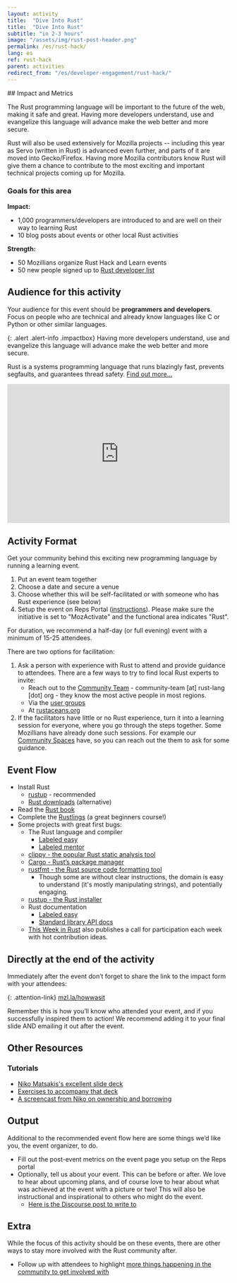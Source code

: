 ```yaml
---
layout: activity
title:  "Dive Into Rust"
title:  "Dive Into Rust"
subtitle: "in 2-3 hours"
image: "/assets/img/rust-post-header.png"
permalink: /es/rust-hack/
lang: es
ref: rust-hack
parent: activities
redirect_from: "/es/developer-engagement/rust-hack/"
---
```


<div class="col-md-3 hidden-xs pull-right" markdown="1">
## Impact and Metrics

The Rust programming language will be important to the future of the web, making it safe and great. Having more developers understand, use and evangelize this language will advance make the web better and more secure.

Rust will also be used extensively for Mozilla projects -- including this year as Servo (written in Rust) is advanced even further, and parts of it are moved into Gecko/Firefox. Having more Mozilla contributors know Rust will give them a chance to contribute to the most exciting and important technical projects coming up for Mozilla.

### Goals for this area

__Impact:__

* 1,000 programmers/developers are introduced to and are well on their way to learning Rust
* 10 blog posts about events or other local Rust activities

__Strength:__

* 50 Mozillians organize Rust Hack and Learn events
* 50 new people signed up to [Rust developer list](https://users.rust-lang.org)

## Audience for this activity

Your audience for this event should be **programmers and developers**. Focus on people who are technical and already know languages like C or Python or other similar languages.
</div>

<div class="col-md-9" markdown="1">

{: .alert .alert-info .impactbox}
<span class="glyphicon glyphicon-ok-circle" aria-hidden="true"></span>
Having more developers understand, use and evangelize this language will advance make the web better and more secure.

Rust is a systems programming language that runs blazingly fast, prevents segfaults, and guarantees thread safety. [Find out more...](https://www.rust-lang.org)

<p>
  <iframe style="max-width:100%;" width="560" height="315" src="https://www.youtube.com/embed/8EPsnf_ZYU0" frameborder="0" allowfullscreen></iframe>
</p>


## Activity Format

Get your community behind this exciting new programming language by running a learning event.

1. Put an event team together
2. Choose a date and secure a venue
3. Choose whether this will be self-facilitated or with someone who has Rust experience (see below)
4. Setup the event on Reps Portal ([instructions](https://wiki.mozilla.org/ReMo/SOPs/Event_hosting)). Please make sure the initiative is set to "MozActivate" and the functional area indicates "Rust".

For duration, we recommend a half-day (or full evening) event with a minimum of 15-25 attendees.

There are two options for facilitation:

1. Ask a person with experience with Rust to attend and provide guidance to attendees. There are a few ways to try to find local Rust experts to invite:
    * Reach out to the [Community Team](https://www.rust-lang.org/en-US/team.html#Community-team) - community-team [at] rust-lang [dot] org - they know the most active people in most regions.
    * Via the [user groups](https://www.rust-lang.org/en-US/user-groups.html)
    * At [rustaceans.org](http://www.rustaceans.org/)
2. If the facilitators have little or no Rust experience, turn it into a learning session for everyone, where you go through the steps together. Some Mozillians have already done such sessions. For example our [Community Spaces](https://wiki.mozilla.org/Participation/Community_Spaces) have, so you can reach out the them to ask for some guidance.

## Event Flow

* Install Rust
    * [rustup](https://www.rustup.rs) - recommended
    * [Rust downloads](https://www.rust-lang.org/downloads.html) (alternative)
* Read the [Rust book](https://doc.rust-lang.org/stable/book/)
* Complete the [Rustlings](https://github.com/carols10cents/rustlings) (a great beginners course!)
* Some projects with great first bugs:
    * The Rust language and compiler
        * [Labeled easy](https://github.com/rust-lang/rust/issues?q=is%3Aopen+is%3Aissue+label%3AE-easy)
        * [Labeled mentor](https://github.com/rust-lang/rust/issues?q=is%3Aopen+is%3Aissue+label%3AE-mentor)
    * [clippy - the popular Rust static analysis tool](https://github.com/Manishearth/rust-clippy)
    * [Cargo - Rust’s package manager](https://github.com/rust-lang/cargo/issues?q=is%3Aopen+is%3Aissue+label%3AE-easy)
    * [rustfmt - the Rust source code formatting tool](https://github.com/rust-lang-nursery/rustfmt/issues)
        * Though some are without clear instructions, the domain is easy to understand (it's mostly manipulating strings), and potentially engaging.
    * [rustup - the Rust installer](https://github.com/rust-lang-nursery/rustup.rs/issues?q=is%3Aopen+is%3Aissue+label%3A%22help+wanted%22)
    * Rust documentation
        * [Labeled easy](https://github.com/rust-lang/rust/issues?q=is%3Aopen+is%3Aissue+label%3AA-docs+label%3AE-easy)
        * [Standard library API docs](https://github.com/rust-lang/rust/issues/29329)
    * [This Week in Rust](https://this-week-in-rust.org/) also publishes a call for participation each week with hot contribution ideas.

## Directly at the end of the activity
Immediately after the event don’t forget to share the link to the impact form with your attendees:

{: .attention-link}
[mzl.la/howwasit](http://mzl.la/howwasit)

Remember this is how you’ll know who attended your event, and if you successfully inspired them to action! We recommend adding it to your final slide AND emailing it out after the event.

## Other Resources

### Tutorials

* [Niko Matsakis's excellent slide deck](https://github.com/nikomatsakis/rust-tutorials-keynote)
* [Exercises to accompany that deck](https://github.com/nikomatsakis/rust-tutorializer)
* [A screencast from Niko on ownership and borrowing](https://www.youtube.com/watch?v=TCUBSbJENO4)

## Output
Additional to the recommended event flow here are some things we’d like you, the event organizer, to do.

* Fill out the post-event metrics on the event page you setup on the Reps portal
* Optionally, tell us about your event. This can be before or after. We love to hear about upcoming plans, and of course love to hear about what was achieved at the event with a picture or two! This will also be instructional and inspirational to others who might do the event.
    * [Here is the Discourse post to write to](https://discourse.mozilla-community.org/t/activate-mozilla-dive-into-rust/10073/1)

## Extra
While the focus of this activity should be on these events, there are other ways to stay more involved with the Rust community after.

* Follow up with attendees to highlight [more things happening in the community to get involved with](https://www.rust-lang.org/en-US/community.html)
</div>
